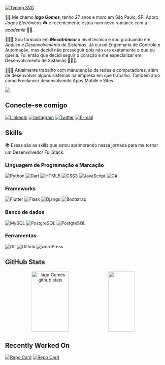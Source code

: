 [![Typing SVG](https://readme-typing-svg.herokuapp.com/?color=87CEFA&size=35&center=true&vCenter=true&width=1000&lines=Bem+vindo+ao+meu+Perfil+GitHub!+🐱;Aceita+um+cafézinho?+☕:%29)](https://git.io/typing-svg)

✌🏾 Me chamo ***Iago Gomes***, tenho 27 anos e moro em São Paulo, SP. Adoro *Jogos Eletrônicos* 🎮 e recentemente estou num novo romance com a *academia* 🏋🏽.

👨🏽‍🎓 Sou formado em ***Mecatrônica*** a nível técnico e sou graduando em *Análise e Desenvolvimento de Sistemas*. Já cursei Engenharia de Controle e Automação, mas decidi não prosseguir pois não era exatamente o que eu queria. Foi então que decidi seguir o coração e me especializar em Desenvolvimento de Sistemas 👨🏽‍💻.

👨🏽‍💼 Atualmente trabalho com manutenção de redes e computadores, além de desenvolver alguns sistemas na empresa em que trabalho. Também atuo como Freelancer desenvolvendo Apps Mobile e Sites.

[![](https://visitcount.itsvg.in/api?id=iagogomes96&label=Profile%20Views&color=0&icon=5&pretty=true)](https://visitcount.itsvg.in)

## Conecte-se comigo

[![LinkedIn](https://img.shields.io/badge/LinkedIn-FFF.svg?&logo=linkedin&logoColor=0E76A8)](https://www.linkedin.com/in/iago-gomes-2b8a4825b/)
[![Instagram](https://img.shields.io/badge/Instagram-fff.svg?&logo=instagram)](https://www.instagram.com/gomes_iago_/)
[![Twitter](https://img.shields.io/badge/Twitter-fff.svg?&logo=twitter)](https://twitter.com/_indiian)
[![E-mail](https://img.shields.io/badge/Outlook-fff.svg?&logo=microsoft-Outlook&logoColor=blue)](mailto:gomes.iago@outlook.com.br)


## Skills

📚 Essas são as skills que estou aprimorando nessa jornada para me tornar um Desenvolvedor FullStack.

### Linguagem de Programação e Marcação
![Python](https://img.shields.io/badge/Python-3670A0.svg?&logo=python&logoColor=ffdd54)
![Dart](https://img.shields.io/badge/Dart-FFF.svg?logo=dart&logoColor=blue)
![HTML5](https://img.shields.io/badge/HTML5-E34F26?&logo=html5&logoColor=white)
![CSS3](https://img.shields.io/badge/CSS3-FFF?&logo=css3&logoColor=264CE4)
![JavaScript](https://img.shields.io/badge/JavaScript-000?&logo=javascript)
![C#](https://img.shields.io/badge/C%23-fff.svg?&logo=c-sharp&logoColor=1A7515)

### Frameworks
![Flutter](https://img.shields.io/badge/Flutter-FFF?&logo=flutter&logoColor=blue)
![Flask](https://img.shields.io/badge/Flask-3670A0?&logo=flask&logoColor=white)
![Django](https://img.shields.io/badge/Django-103E2E?&logo=django&logoColor=white)
![Bootstrap](https://img.shields.io/badge/Bootstrap-FFF?&logo=bootstrap&logoColor=8A0AFC)

### Banco de dados
![MySQL](https://img.shields.io/badge/MySQL-1E4C68?&logo=Mysql&logoColor=FFF)
![PostgreSQL](https://img.shields.io/badge/PostgreSQL-316192.svg?logo=postgresql&logoColor=white)
![PostgreSQL](https://img.shields.io/badge/SQLite-07405e.svg?logo=sqlite&logoColor=white)

### Ferramentas
![Git](https://img.shields.io/badge/Git-F05032?&logo=git&logoColor=white)
![Github](https://img.shields.io/badge/Github-181717?&logo=Github&logoColor=white)
![wordPress](https://img.shields.io/badge/Wordpress-21759B?logo=wordpress&logoColor=white)

## GitHub Stats
<div align="center">  
  <img width="49%" height="195px" src="https://github-readme-stats.vercel.app/api?username=iagogomes96&show_icons=true&count_private=true&hide_border=true&title_color=87CEFA&icon_color=87CEFA&text_color=c9d1d9&bg_color=0d1117" alt="Iago Gomes github stats" /> 
  <img width="41%" height="195px" src="https://github-readme-stats.vercel.app/api/top-langs/?username=iagogomes96&layout=compact&hide_border=true&title_color=87CEFA&text_color=87CEFA&bg_color=0d1117" />
</div>

## Recently Worked On
[![Repo Card](https://github-readme-stats.vercel.app/api/pin/?username=iagogomes96&repo=HypestLoader&bg_color=0d1117&border_color=0d1117&show_icons=true&icon_color=87CEF&title_color=87CEFA&text_color=FFF)](https://github.com/iagogomes96/HypestLoader)
[![Repo Card](https://github-readme-stats.vercel.app/api/pin/?username=iagogomes96&repo=dio-lab-open-source&bg_color=0d1117&border_color=0d1117&show_icons=true&icon_color=87CEF&title_color=87CEFA&text_color=FFF)](https://github.com/iagogomes96/dio-lab-open-source)
